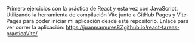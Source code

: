 Primero ejercicios con la práctica de React y esta vez con JavaScript. Utilizando la herramienta de compilación Vite junto a GitHub Pages y Vite-Pages para poder iniciar mi aplicación desde este repositorio.
Enlace para ver correr la aplicación: https://juanmamures87.github.io/react-tareas-practicaVite/
